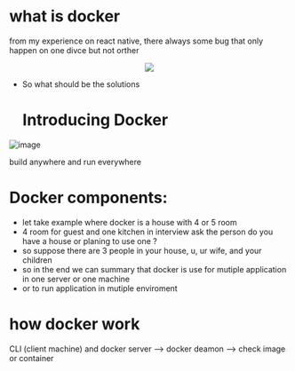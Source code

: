 # what is docker

from my experience on react native, there always some bug that only happen on one divce but not orther

<p align="center">
  <img  src="https://github.com/NghiaDangTran/microservice-research/assets/33323750/619051d6-8d41-4381-9746-8be17c7c0f05">
</p>

 - So what should be the solutions
   <h1>Introducing Docker</h1>
![image](https://github.com/NghiaDangTran/microservice-research/assets/33323750/da440e98-1f13-432f-bc16-32b060ee8cfc)


build anywhere and run everywhere

# Docker components:
 -  let take example where docker is a house with 4 or 5 room
 -  4 room for guest and one kitchen
in interview ask the person do you have a house or planing to use one ?
 - so suppose there are 3 people in your house, u, ur wife, and your children
 - so in the end we can summary that docker is use for mutiple application in one server or one machine
 - or to run application in mutiple enviroment
# how docker work

CLI (client machine) and docker server --> docker deamon --> check image or container
